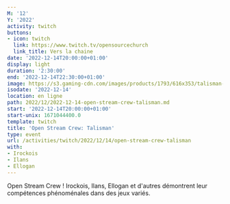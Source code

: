 ```yaml
---
M: '12'
Y: '2022'
activity: twitch
buttons:
- icon: twitch
  link: https://www.twitch.tv/opensourcechurch
  link_title: Vers la chaine
date: '2022-12-14T20:00:00+01:00'
display: light
duration: '2:30:00'
end: '2022-12-14T22:30:00+01:00'
image: https://s3.gaming-cdn.com/images/products/1793/616x353/talisman-digital-edition-pc-mac-jeu-steam-cover.jpg
isodate: '2022-12-14'
location: en ligne
path: 2022/12/2022-12-14-open-stream-crew-talisman.md
start: '2022-12-14T20:00:00+01:00'
start-unix: 1671044400.0
template: twitch
title: 'Open Stream Crew: Talisman'
type: event
url: /activities/twitch/2022/12/14/open-stream-crew-talisman
with:
- Irockois
- Ilans
- Ellogan
---
```

Open Stream Crew ! Irockois, Ilans, Ellogan et d'autres démontrent leur compétences phénoménales dans des jeux variés.